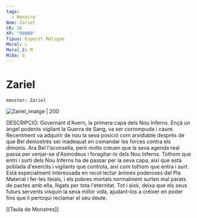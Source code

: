 ```yaml
---
tags:
  - Monstre
Nom: Zariel
CR: 26
XP: "90000"
Tipus: Esperit Maligne
Moral: L
Moral_2: M
Mida: G
---
```

# Zariel

```statblock
monster: Zariel
```

![Zariel_imatge | 200](https://64.media.tumblr.com/9c07a37404b67202822a01f37a65a070/7be4e236d1d02c22-79/s640x960/f16451b73f162d68b9fbeb747686f1d01c804617.jpg)

DESCRIPCIÓ: 
Governant d'Avern, la primera capa dels Nou Inferns. Ençà un àngel poderós vigilant la Guerra de Sang, va ser corrompuda i caure. Recentment va adquirir de nou la seva posició com arxidiable després de que Bel demostrés ser inadequat en comandar les forces contra els dimonis. Ara Bel l'aconsella, però molts creuen que la seva agenda real passa per venjar-se d'Asmodeus i foragitar-lo dels Nou Inferns. Tothom que entri i surti dels Nou Inferns ha de passar per la seva capa, així que està poblada d'exercits  i vigilants que controla, així com tothom que entra i surt. Està especialment interessada en recol·lectar ànimes poderoses del Pla Material i fer-les lleials, i els pobres mortals normalment surten mal parats de pactes amb ella, lligats per tota l'eternitat. Tot i això, deixa que els seus futurs servents visquin la seva millor vida, ajudant-los a créixer en poder fins que li pertoqui reclamar el seu deute.

[[Taula de Monstres]]